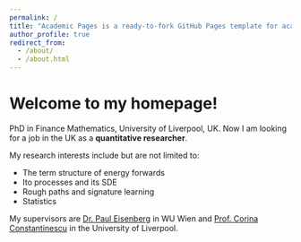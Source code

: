 ```yaml
---
permalink: /
title: "Academic Pages is a ready-to-fork GitHub Pages template for academic personal websites"
author_profile: true
redirect_from: 
  - /about/
  - /about.html
---
```


# Welcome to my homepage!
PhD in Finance Mathematics, University of Liverpool, UK. Now I am looking for a job in the UK as a **quantitative researcher**.

My research interests include but are not limited to:

- The term structure of energy forwards
- Ito processes and its SDE
- Rough paths and signature learning
- Statistics

My supervisors are [Dr. Paul Eisenberg](https://www.wu.ac.at/en/statmath/faculty-staff/faculty/paul-eisenberg) in WU Wien and [Prof. Corina Constantinescu](https://www.liverpool.ac.uk/people/dana-constantinescu) in the University of Liverpool.
